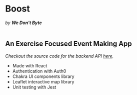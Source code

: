 # Boost 
 <em>by **We Don't Byte**</em>
<br/>
<br/>
## An Exercise Focused Event Making App

<em>Checkout the source code for the backend API [here](https://github.com/lucaxue/boost-app-backend).</em>

- Made with React
- Authentication with Auth0
- Chakra UI components library
- Leaflet interactive map library
- Unit testing with Jest

